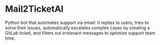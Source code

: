 # Mail2TicketAI
Python bot that automates support via email: it replies to users, tries to solve their issues, automatically escalates complex cases by creating a GitLab ticket, and filters out irrelevant messages to optimize support team time.
